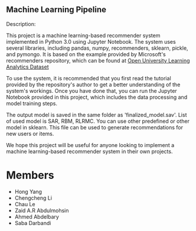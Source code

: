 ## Machine Learning Pipeline


<a name="headers4"/> Description:

This project is a machine learning-based recommender system implemented in Python 3.0 using Jupyter 
Notebook. The system uses several libraries, including pandas, numpy, recommenders, sklearn, pickle, 
and pymongo. It is based on the example provided by Microsoft's recommenders repository, 
which can be found at [Open University Learning Analytics Dataset](https://github.com/microsoft/recommenders.)

To use the system, it is recommended that you first read the tutorial provided by the repository's 
author to get a better understanding of the system's workings. Once you have done that, 
you can run the Jupyter Notebook provided in this project, which includes the data processing and model training steps.


The output model is saved in the same folder as 'finalized_model.sav'. 
List of used model is SAR, RBM, RLRMC. You can use other predefined or other model in sklearn.
This file can be used to generate recommendations for new users or items.

We hope this project will be useful for anyone looking to implement a machine 
learning-based recommender system in their own projects.


<a name="headers6"/>

# Members
* Hong Yang
* Chengcheng Li
* Chau Le 
* Zaid A.R Abdulmohsin
* Ahmed Abdelbary
* Saba Darbandi


